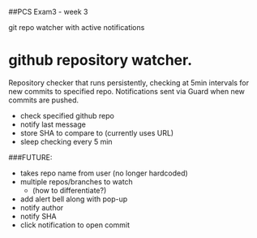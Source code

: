 
##PCS Exam3 - week 3

git repo watcher with active notifications

# github repository watcher.

Repository checker that runs persistently, checking at 5min intervals
for new commits to specified repo.  Notifications sent via Guard when
new commits are pushed.

 * check specified github repo
 * notify last message
 * store SHA to compare to (currently uses URL)
 * sleep checking every 5 min

###FUTURE:
 * takes repo name from user (no longer hardcoded)
 * multiple repos/branches to watch
   - (how to differentiate?)
 * add alert bell along with pop-up
 * notify author
 * notify SHA
 * click notification to open commit